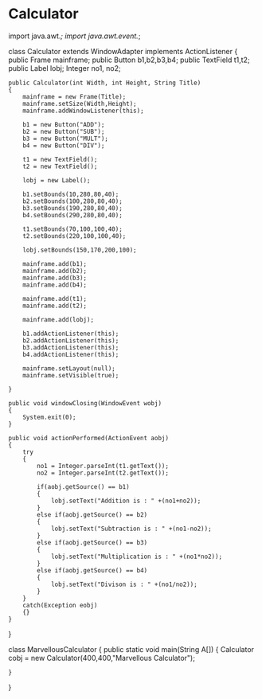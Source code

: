 # Calculator
import java.awt.*;
import java.awt.event.*;


class Calculator extends WindowAdapter implements ActionListener
{
    public Frame mainframe;
    public Button b1,b2,b3,b4;
    public TextField t1,t2;
    public Label lobj;
    Integer no1, no2;

    public Calculator(int Width, int Height, String Title)
    {
        mainframe = new Frame(Title);
        mainframe.setSize(Width,Height);
        mainframe.addWindowListener(this);

        b1 = new Button("ADD");
        b2 = new Button("SUB");
        b3 = new Button("MULT");
        b4 = new Button("DIV");

        t1 = new TextField();
        t2 = new TextField();

        lobj = new Label();

        b1.setBounds(10,280,80,40);
        b2.setBounds(100,280,80,40);
        b3.setBounds(190,280,80,40);
        b4.setBounds(290,280,80,40);

        t1.setBounds(70,100,100,40);
        t2.setBounds(220,100,100,40);

        lobj.setBounds(150,170,200,100);

        mainframe.add(b1);
        mainframe.add(b2);
        mainframe.add(b3);
        mainframe.add(b4);

        mainframe.add(t1);
        mainframe.add(t2);

        mainframe.add(lobj);

        b1.addActionListener(this);
        b2.addActionListener(this);
        b3.addActionListener(this);
        b4.addActionListener(this);

        mainframe.setLayout(null);
        mainframe.setVisible(true);

    }

    public void windowClosing(WindowEvent wobj)
    {
        System.exit(0);
    }

    public void actionPerformed(ActionEvent aobj)
    {
        try
        {
            no1 = Integer.parseInt(t1.getText());
            no2 = Integer.parseInt(t2.getText());

            if(aobj.getSource() == b1)
            {
                lobj.setText("Addition is : " +(no1+no2));
            }
            else if(aobj.getSource() == b2)
            {
                lobj.setText("Subtraction is : " +(no1-no2));
            }
            else if(aobj.getSource() == b3)
            {
                lobj.setText("Multiplication is : " +(no1*no2));
            }
            else if(aobj.getSource() == b4)
            {
                lobj.setText("Divison is : " +(no1/no2));
            }
        }
        catch(Exception eobj)
        {}
    }
}

class MarvellousCalculator
{
    public static void main(String A[])
    {
        Calculator cobj = new Calculator(400,400,"Marvellous Calculator");

    }
}

